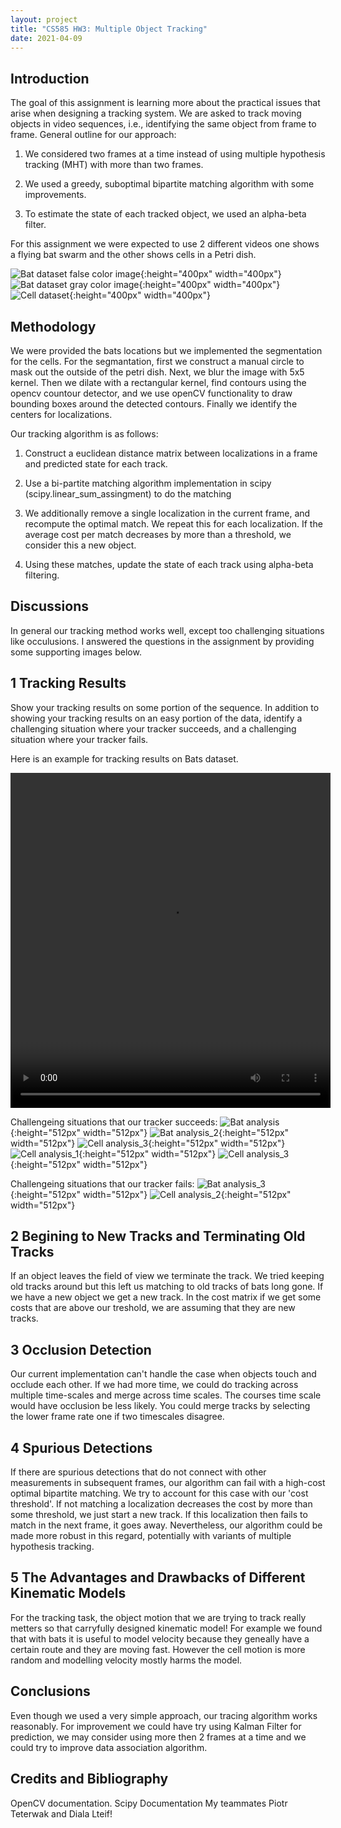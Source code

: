 ```yaml
---
layout: project
title: "CS585 HW3: Multiple Object Tracking"
date: 2021-04-09
---
```


Introduction
---------------------

The goal of this assignment is learning more about the practical issues that arise when designing a tracking system. We are asked to track moving objects in video sequences, i.e., identifying the same object from frame to frame. General outline for our approach:

1. We considered two frames at a time instead of using multiple hypothesis tracking (MHT) with more than two frames.

2. We used a greedy, suboptimal bipartite matching algorithm with some improvements.

3. To estimate the state of each tracked object, we used an alpha-beta filter.

For this assignment we were expected to use 2 different videos one shows a flying bat swarm and the other shows cells in a Petri dish.

![Bat dataset false color image](/pics/CS585Bats-FalseColorBats.png 'Bat dataset false color image'){:height="400px" width="400px"}
![Bat dataset gray color image](/pics/CS585Bats-GrayBats.png 'Bat dataset gray color image'){:height="400px" width="400px"}
![Cell dataset](/pics/CS585-Cells.jpg 'Cell dataset'){:height="400px" width="400px"}

Methodology
---------------------

We were provided the bats locations but we implemented the segmentation for the cells. For the segmantation, first we construct a manual circle to mask out the outside of the petri dish. Next, we blur the image with 5x5 kernel. Then we dilate with a rectangular kernel, find contours using the opencv countour detector, and we use openCV functionality to draw bounding boxes around the detected contours. Finally we identify the centers for localizations.

Our tracking algorithm is as follows:

1. Construct a euclidean distance matrix between localizations in a frame and predicted state for each track.

2. Use a bi-partite matching algorithm implementation in scipy (scipy.linear_sum_assingment) to do the matching

3. We additionally remove a single localization in the current frame, and recompute the optimal match. We repeat this for each localization. If the average cost per match decreases by more than a threshold, we consider this a new object.

4. Using these matches, update the state of each track using alpha-beta filtering.


Discussions
---------------------

In general our tracking method works well, except too challenging situations like occulusions. I answered the questions in the assignment by providing some supporting images below.

1 Tracking Results
---------------------
Show your tracking results on some portion of the sequence. In addition to showing your tracking results on an easy portion of the data, identify a challenging situation where your tracker succeeds, and a challenging situation where your tracker fails.

Here is an example for tracking results on Bats dataset.

<video src="/pics/hw5_writeup_files/bat_video.mp4" width="512" height="536" controls preload></video>

Challengeing situations that our tracker succeeds:
![Bat analysis](/pics/hw5_writeup_files/bat_analysis.png 'Bat Analysis'){:height="512px" width="512px"}
![Bat analysis_2](/pics/hw5_writeup_files/bat_success.png 'Bat Analysis'){:height="512px" width="512px"}
![Cell analysis_3](/pics/hw5_writeup_files/success.png 'Cell Analysis'){:height="512px" width="512px"}
![Cell analysis_1](/pics/hw5_writeup_files/cell_success.png 'Cell Analysis'){:height="512px" width="512px"}
![Cell analysis_3](/pics/hw5_writeup_files/cell_analysis.png 'Cell Analysis'){:height="512px" width="512px"}

Challengeing situations that our tracker fails:
![Bat analysis_3](/pics/hw5_writeup_files/failure.png 'Bat Analysis'){:height="512px" width="512px"}
![Cell analysis_2](/pics/hw5_writeup_files/cell_failure.png 'Cell Analysis'){:height="512px" width="512px"}


2 Begining to New Tracks and Terminating Old Tracks
---------------------
If an object leaves the field of view we terminate the track. We tried keeping old tracks around but this left us matching to old tracks of bats long gone. If we have a new object we get a new track. In the cost matrix if we get some costs that are above our treshold, we are assuming that they are new tracks.

3 Occlusion Detection
---------------------
Our current implementation can't handle the case when objects touch and occlude each other. If we had more time, we could do tracking across multiple time-scales and merge across time scales. The courses time scale would have occlusion be less likely. You could merge tracks by selecting the lower frame rate one if two timescales disagree. 

4 Spurious Detections 
---------------------
If there are spurious detections that do not connect with other measurements in subsequent frames, our algorithm can fail with a high-cost optimal bipartite matching. We try to account for this case with our 'cost threshold'. If not matching a localization decreases the cost by more than some threshold, we just start a new track. If this localization then fails to match in the next frame, it goes away. Nevertheless, our algorithm could be made more robust in this regard, potentially with variants of multiple hypothesis tracking. 

5 The Advantages and Drawbacks of Different Kinematic Models
---------------------
For the tracking task, the object motion that we are trying to track really metters so that carryfully designed kinematic model! For example we found that with bats it is useful to model velocity because they geneally have a certain route and they are moving fast. However the cell motion is more random and modelling velocity mostly harms the model.

Conclusions
---------------------
Even though we used a very simple approach, our tracing algorithm works reasonably. For improvement we could have try using Kalman Filter for prediction, we may consider using more then 2 frames at a time and we could try to improve data association algorithm. 

Credits and Bibliography
---------------------
OpenCV documentation. 
Scipy Documentation 
My teammates Piotr Teterwak and Diala Lteif!

